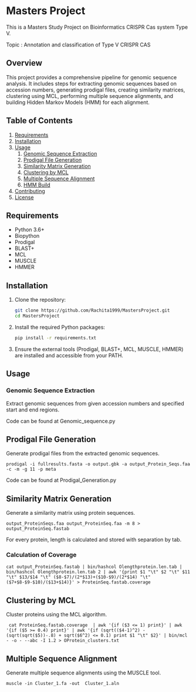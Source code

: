# Masters Project
This is a Masters Study Project on Bioinformatics CRISPR Cas system Type V.

Topic : Annotation and classification of Type V CRISPR CAS

## Overview
This project provides a comprehensive pipeline for genomic sequence analysis. It includes steps for extracting genomic sequences based on accession numbers, generating prodigal files, creating similarity matrices, clustering using MCL, performing multiple sequence alignments, and building Hidden Markov Models (HMM) for each alignment.

## Table of Contents

1. [Requirements](#requirements)
2. [Installation](#installation)
3. [Usage](#usage)
    1. [Genomic Sequence Extraction](#genomic-sequence-extraction)
    2. [Prodigal File Generation](#prodigal-file-generation)
    3. [Similarity Matrix Generation](#similarity-matrix-generation)
    4. [Clustering by MCL](#clustering-by-mcl)
    5. [Multiple Sequence Alignment](#multiple-sequence-alignment)
    6. [HMM Build](#hmm-build)
4. [Contributing](#contributing)
5. [License](#license)

## Requirements

- Python 3.6+
- Biopython
- Prodigal
- BLAST+
- MCL
- MUSCLE
- HMMER

## Installation

1. Clone the repository:
    ```bash
    git clone https://github.com/Rachita1999/MastersProject.git
    cd MastersProject
    ```

2. Install the required Python packages:
    ```bash
    pip install -r requirements.txt
    ```

3. Ensure the external tools (Prodigal, BLAST+, MCL, MUSCLE, HMMER) are installed and accessible from your PATH.

## Usage

### Genomic Sequence Extraction

Extract genomic sequences from given accession numbers and specified start and end regions.

Code can be found at Genomic_sequence.py

## Prodigal File Generation

Generate prodigal files from the extracted genomic sequences.

```
prodigal -i fullresults.fasta -o output.gbk -a output_Protein_Seqs.faa -c -m -g 11 -p meta
```

Code can be found at Prodigal_Generation.py

## Similarity Matrix Generation

Generate a similarity matrix using protein sequences.

```
output_ProteinSeqs.faa output_ProteinSeq.faa -m 8 > output_ProteinSeq.fastab
```
For every protein, length is calculated and stored with separation by tab. 

### Calculation of Coverage 

```
cat output_ProteinSeq.fastab | bin/hashcol Olengthprotein.len.tab | bin/hashcol Olengthprotein.len.tab 2 | awk '{print $1 "\t" $2 "\t" $11 "\t" $13/$14 "\t" ($8-$7)/(2*$13)+($10-$9)/(2*$14) "\t" ($7+$8-$9-$10)/($13+$14)}' > ProteinSeq.fastab.coverage
```

## Clustering by MCL

Cluster proteins using the MCL algorithm.

```
 cat ProteinSeq.fastab.coverage  | awk '{if ($3 <= 1) print}' | awk '{if ($5 >= 0.4) print}' | awk '{if (sqrt(($4-1)^2) - (sqrt(sqrt($5))-.8) + sqrt($6^2) <= 0.1) print $1 "\t" $2}' | bin/mcl - -o - --abc -I 1.2 > OProtein_clusters.txt
```

## Multiple Sequence Alignment

Generate multiple sequence alignments using the MUSCLE tool.

```
muscle -in Cluster_1.fa -out  Cluster_1.aln 
```



